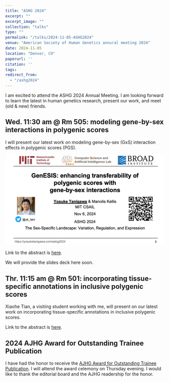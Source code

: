 ```yaml
---
title: "ASHG 2024"
excerpt: ""
excerpt_image: ""
collection: "talks"
type: ""
permalink: "/talks/2024-11-05-ASHG2024"
venue: "American Society of Human Genetics annural meeting 2024"
date: 2024-11-05
location: "Denver, CO"
paperurl: ''
citation: ''
tags:
redirect_from:
  - "/ashg2024"
---
```


I am excited to attend the ASHG 2024 Annual Meeting. I am looking forward to learn the latest in human genetics research, present our work, and meet (old & new) friends.

## Wed. 11:30 am @ Rm 505: modeling gene-by-sex interactions in polygenic scores

I will present our latest work on modeling gene-by-sex (GxS) interaction effects in polygenic scores (PGS).

![GenESIS: enhancing transferability of polygenic scores with gene-by-sex interactions](/files/2024/Tanigawa_GenESIS_v4.png)

Link to the abstract is [here](https://eppro02.ativ.me/appinfo.php?page=Session&project=ASHG24&id=P1435&server=eppro02.ativ.me).

We will provide the slides deck here soon.

## Thr. 11:15 am @ Rm 501: incorporating tissue-specific annotations in inclusive polygenic scores

Xiaohe Tian, a visiting student working with me, will present on our latest work on incorporating tissue-specific annotations in inclusive polygenic scores.

Link to the abstract is [here](https://eppro02.ativ.me/appinfo.php?page=Session&project=ASHG24&id=P849&server=eppro02.ativ.me).

## 2024 AJHG Award for Outstanding Trainee Publication

I have had the honor to receive the [AJHG Award for Outstanding Trainee Publication](https://www.ashg.org/membership/awards/2024-awardees/). I will attend the award celemony on Thursday evening. I would like to thank the editorial board and the AJHG readership for the honor.
